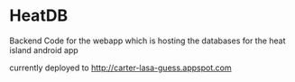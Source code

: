 # HeatDB
Backend Code for the webapp which is hosting the databases for the heat island android app

currently deployed to http://carter-lasa-guess.appspot.com
